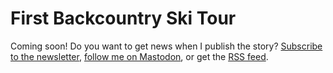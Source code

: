 # First Backcountry Ski Tour

Coming soon! Do you want to get news when I publish the story? [Subscribe to the newsletter](https://explorewilder.pulse.is/), [follow me on Mastodon](https://photog.social/@explorewilder), or get the [RSS feed](https://photog.social/@explorewilder.rss).
